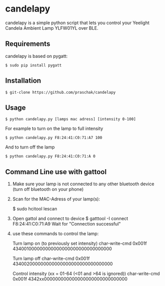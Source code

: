 # candelapy
candelapy is a simple python script that lets you control your Yeelight Candela Ambient Lamp YLFW01YL over BLE.

Requirements
------------

candelapy is based on pygatt:

    $ sudo pip install pygatt
    
Installation
------------

    $ git-clone https://github.com/praschak/candelapy
    
Usage
-----

    $ python candelapy.py [lamps mac adress] [intensity 0-100]
    
For example to turn on the lamp to full intensity

    $ python candelapy.py F8:24:41:C0:71:A7 100
    
And to turn off the lamp

    $ python candelapy.py F8:24:41:C0:71:A 0
    
Command Line use with gattool
-----------------------------

1. Make sure your lamp is not connected to any other bluetooth device (turn off bluetooth on your phone)

2. Scan for the MAC-Adress of your lamp(s):

    $ sudo hcitool lescan

3. Open gattol and connect to device 
    $ gatttool -I
    connect F8:24:41:C0:71:A9
    Wait for "Connection successful"

4. use these commands to control the lamp:

    Turn lamp on (to previously set intensity)
    char-write-cmd 0x001f 434001000000000000000000000000000000

    Turn lamp off
    char-write-cmd 0x001f 434002000000000000000000000000000000

    Control intensity (xx = 01-64 (<01 and >64 is ignored))
    char-write-cmd 0x001f 4342xx000000000000000000000000000000
